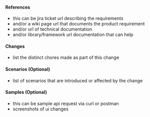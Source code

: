 #### References
- this can be jira ticket url describing the requirements
- and/or a wiki page url that documents the product requirement
- and/or url of technical documentation
- and/or library/framework url documentation that can help

#### Changes
- list the distinct chores made as part of this change

#### Scenarios (Optional)
- list of scenarios that are introduced or affected by the change

#### Samples (Optional)
- this can be sample api request via curl or postman
- screenshots of ui changes
